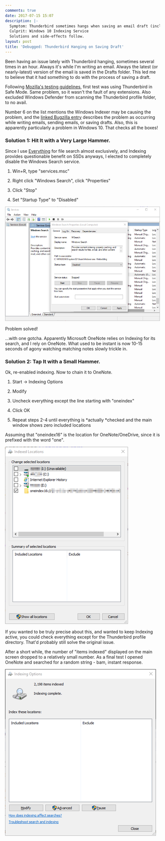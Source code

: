 ```yaml
---
comments: true
date: 2017-07-15 15:07
description: |-
  Symptom: Thunderbird sometimes hangs when saving an email draft (including auto-save) or sending an email.
  Culprit: Windows 10 Indexing Service
  Solutions and side-effects follow.
layout: post
title: 'Debugged: Thunderbird Hanging on Saving Draft'
---
```



Been having an issue lately with Thunderbird hanging, sometimes several times in an hour.  Always it's while I'm writing an email.  Always the latest (or nearly-latest) version of the email is saved in the Drafts folder.  This led me to believe that it had something to do with the process of saving a draft.

Following [Mozilla's testing guidelines](https://wiki.mozilla.org/Thunderbird:Testing:Memory_Usage_Problems), first test was using Thunderbird in Safe Mode.  Same problem, so it wasn't the fault of any extensions.  Also excluded Windows Defender from scanning the Thunderbird profile folder, to no avail.

Number 6 on the list mentions the Windows Indexer may be causing the problem, and the [linked Bugzilla entry](https://bugzilla.mozilla.org/show_bug.cgi?id=1262517) describes the problem as occurring while writing emails, sending emails, or saving drafts.  Also, this is apparently particularly a problem in Windows 10.  That checks all the boxes!

### Solution 1: Hit It with a Very Large Hammer.

Since I use [Everything](https://www.voidtools.com/) for file search almost exclusively, and Indexing provides questionable benefit on SSDs anyways, I elected to completely disable the Windows Search service.

1. Win+R, type "services.msc"

1. Right click "Windows Search", click "Properties"

1. Click "Stop"

1. Set "Startup Type" to "Disabled"

<img src="/uploads/2017/07/15/Thunderbird_Services1.png" alt="" class=" forestry--none" style="float: none;">

Problem solved!

...with one gotcha.  Apparently Microsoft OneNote relies on Indexing for its search, and I rely on OneNote. What used to be instant is now 10-15 seconds of agony watching matching notes slowly trickle in.

### Solution 2: Tap It with a Small Hammer.

Ok, re-enabled indexing. Now to chain it to OneNote.

1. Start -> Indexing Options

1. Modify

1. Uncheck everything except the line starting with "oneindex"

1. Click OK

1. Repeat steps 2-4 until everything is *actually *checked and the main window shows zero included locations

Assuming that "oneindex16" is the location for OneNote/OneDrive, since it is prefixed with the word "one".

![](/uploads/2017/07/15/Thunderbird_Services2.png)

If you wanted to be truly precise about this, and wanted to keep Indexing active, you could check everything except for the Thunderbird profile directory. That'd probably still solve the original issue.

After a short while, the number of "items indexed" displayed on the main screen dropped to a relatively small number.  As a final test I opened OneNote and searched for a random string - bam, instant response.

![](/uploads/2017/07/15/Thunderbird_Services3.png)